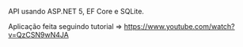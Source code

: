 API usando ASP.NET 5, EF Core e SQLite.



Aplicação feita seguindo tutorial => https://www.youtube.com/watch?v=QzCSN9wN4JA
